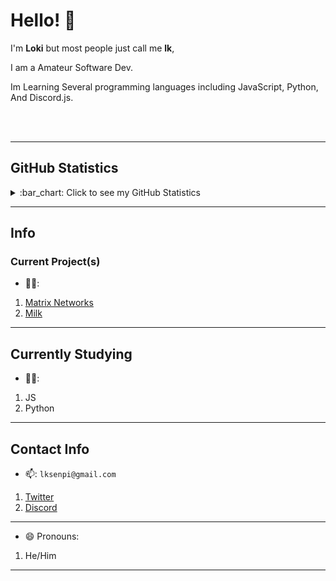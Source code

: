 # Hello! 👋
I'm **Loki** but most people just call me **lk**, 

I am a Amateur Software Dev. 

Im Learning Several programming languages including JavaScript, Python, And Discord.js.

<br><br><hr>
## GitHub Statistics
<details>
  <summary>
    :bar_chart: Click to see my GitHub Statistics
  </summary>
  <p align="center">
&nbsp;<img align="center" src="https://github-readme-stats.vercel.app/api?username=lkse&show_icons=true&theme=dark" alt="Loki" height="200"/>
<img align="center" src="https://github-readme-stats.vercel.app/api/top-langs/?username=lkse&hide=lua&theme=dark" alt="lkse's Github Stats"/>
<div><img src="https://github-profile-trophy.vercel.app/?username=lkse&theme=dark" width="1200"></div>
  </p>
</details>

--- 

## Info

### Current Project(s)
- 👨‍💻:  
1. [Matrix Networks](https://github.com/MatrixNetworks)  
2. [Milk](soon!)

---

## Currently Studying
  - 👨‍🏫:
1. JS
2. Python

---

## Contact Info
- 📫: `lksenpi@gmail.com`
1. [Twitter](https://twitter.com/lksen)
2. [Discord](https://discordapp.com/users/445053396227981323)

---

- 😄 Pronouns: 
1. He/Him

---
